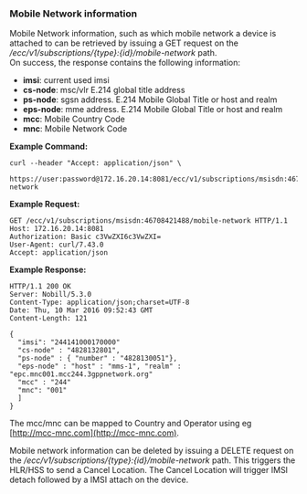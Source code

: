 ### Mobile Network information

Mobile Network information, such as which mobile network a device is attached to can be retrieved by issuing a GET request on the _/ecc/v1/subscriptions/{type}:{id}/mobile-network_ path.  
On success, the response contains the following information:

* **imsi**: current used imsi
* **cs-node**: msc/vlr E.214 global title address
* **ps-node**: sgsn address. E.214 Mobile Global Title or host and realm
* **eps-node**: mme address. E.214 Mobile Global Title or host and realm
* **mcc**: Mobile Country Code
* **mnc**: Mobile Network Code

**Example Command:**

```
curl --header "Accept: application/json" \
 https://user:password@172.16.20.14:8081/ecc/v1/subscriptions/msisdn:46708421488/mobile-network
```

**Example Request:**

```
GET /ecc/v1/subscriptions/msisdn:46708421488/mobile-network HTTP/1.1
Host: 172.16.20.14:8081
Authorization: Basic c3VwZXI6c3VwZXI=
User-Agent: curl/7.43.0
Accept: application/json
```

**Example Response:**

```
HTTP/1.1 200 OK
Server: Nobill/5.3.0
Content-Type: application/json;charset=UTF-8
Date: Thu, 10 Mar 2016 09:52:43 GMT
Content-Length: 121

{
  "imsi": "244141000170000"
  "cs-node" : "4828132801",
  "ps-node" : { "number" : "4828130051"},
  "eps-node" : "host" : "mms-1", "realm" : "epc.mnc001.mcc244.3gppnetwork.org"
  "mcc" : "244"
  "mnc": "001"
  ]
}
```

The mcc/mnc can be mapped to Country and Operator using eg [http://mcc-mnc.com](http://mcc-mnc.com).

Mobile network information can be deleted by issuing a DELETE request on the _/ecc/v1/subscriptions/{type}:{id}/mobile-network_ path. This triggers the HLR/HSS to send a Cancel Location. The Cancel Location will trigger IMSI detach followed by a IMSI attach on the device.


